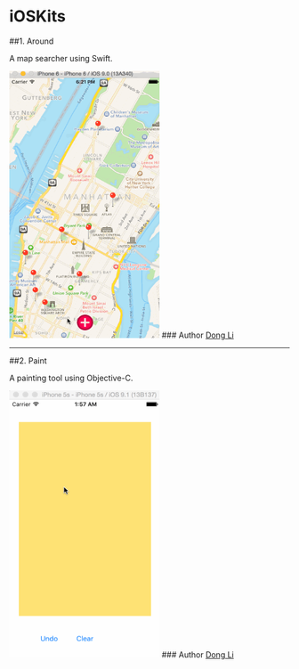 # iOSKits
<html>
<body>
##1. Around
<p>A map searcher using Swift.</p>
<img src="https://raw.githubusercontent.com/mewhuan/iOSKits/master/Around/pics/mapsearch.gif" width="270" height="480">
### Author
<a href="https://github.com/mewhuan">Dong Li</a>
<hr>
##2. Paint
<p>A painting tool using Objective-C.</p>
<img src="https://raw.githubusercontent.com/mewhuan/iOSKits/master/Paint/pt.gif" width="270" height="480">
### Author
<a href="https://github.com/mewhuan">Dong Li</a>
</body>
</html>
